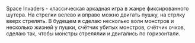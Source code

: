 Space Invaders - классическая аркадная игра в жанре фиксированного шутера. На стрелки велево и вправо можно двигать пушку, на стрлку вверх стрелять.
В будещем я сделаю несколько волн монстров и несколько жизней у пушки, счётчик убитых монстров, счётчик очков, сделаю так, чтобы монстры стрелялии и двигались по горизонтали. 
